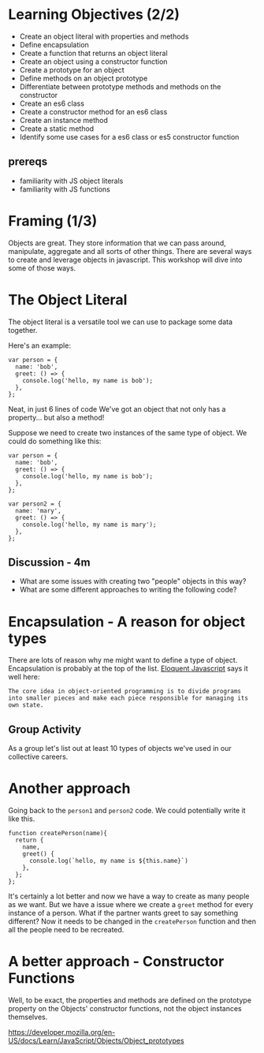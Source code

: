 # Learning Objectives (2/2)

- Create an object literal with properties and methods
- Define encapsulation
- Create a function that returns an object literal
- Create an object using a constructor function
- Create a prototype for an object
- Define methods on an object prototype
- Differentiate between prototype methods and methods on the constructor
- Create an es6 class
- Create a constructor method for an es6 class
- Create an instance method
- Create a static method
- Identify some use cases for a es6 class or es5 constructor function


## prereqs
- familiarity with JS object literals
- familiarity with JS functions

# Framing (1/3)

Objects are great. They store information that we can pass around, manipulate, aggregate and all sorts of other things. There are several ways to create and leverage objects in javascript. This workshop will dive into some of those ways.

# The Object Literal

The object literal is a versatile tool we can use to package some data together.

Here's an example:

```
var person = {
  name: 'bob',
  greet: () => {
    console.log('hello, my name is bob');
  },
};
```

Neat, in just 6 lines of code We've got an object that not only has a property... but also a method!

Suppose we need to create two instances of the same type of object. We could do something like this:

```
var person = {
  name: 'bob',
  greet: () => {
    console.log('hello, my name is bob');
  },
};

var person2 = {
  name: 'mary',
  greet: () => {
    console.log('hello, my name is mary');
  },
};
```

## Discussion - 4m

- What are some issues with creating two "people" objects in this way?
- What are some different approaches to writing the following code?

# Encapsulation - A reason for object types
There are lots of reason why me might want to define a type of object. Encapsulation is probably at the top of the list. [Eloquent Javascript](https://eloquentjavascript.net/06_object.html) says it well here:

```
The core idea in object-oriented programming is to divide programs into smaller pieces and make each piece responsible for managing its own state.
```

## Group Activity
As a group let's list out at least 10 types of objects we've used in our collective careers.

# Another approach

Going back to the `person1` and `person2` code. We could potentially write it like this.

```
function createPerson(name){
  return {
    name,
    greet() {
      console.log(`hello, my name is ${this.name}`)
    },
  };
};
```

It's certainly a lot better and now we have a way to create as many people as we want. But we have a issue where we create a `greet` method for every instance of a person. What if the partner wants greet to say something different? Now it needs to be changed in the `createPerson` function and then all the people need to be recreated.

# A better approach - Constructor Functions






Well, to be exact, the properties and methods are defined on the prototype property on the Objects' constructor functions, not the object instances themselves.

https://developer.mozilla.org/en-US/docs/Learn/JavaScript/Objects/Object_prototypes
